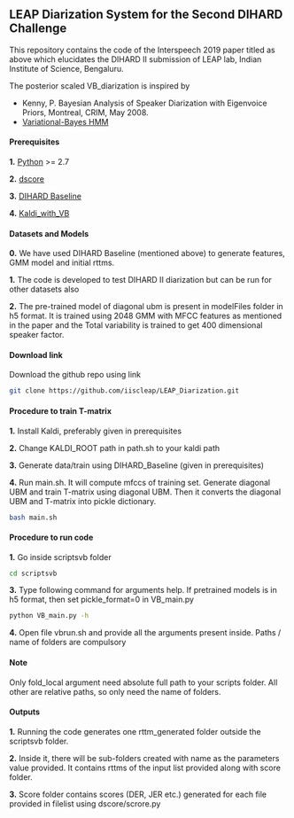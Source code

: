## LEAP Diarization System for the Second DIHARD Challenge

This repository contains the code of the Interspeech 2019 paper titled as above which elucidates the DIHARD II submission of LEAP lab, Indian Institute of Science, Bengaluru.

The posterior scaled VB_diarization is inspired by 
- Kenny, P. Bayesian Analysis of Speaker Diarization with Eigenvoice Priors,
  Montreal, CRIM, May 2008.
-  [Variational-Bayes HMM](https://speech.fit.vutbr.cz/software/vb-diarization-eigenvoice-and-hmm-priors) 
 
#### Prerequisites

**1.** [Python](https://www.python.org/) >= 2.7

**2.** [dscore](https://github.com/nryant/dscore)

**3.** [DIHARD Baseline ](https://github.com/iiscleap/DIHARD_2019_baseline_alltracks)

**4.** [Kaldi_with_VB](https://github.com/GoVivace/kaldi/tree/VariationalBayes_SpeakerDiarization)

#### Datasets and Models
**0.** We have used DIHARD Baseline (mentioned above) to generate features, GMM model and initial rttms.

**1.** The code is developed to test DIHARD II diarization but can be run for other datasets also 

**2.** The pre-trained model of diagonal ubm is present in modelFiles folder in h5 format. It is trained using 2048 GMM with MFCC features as mentioned in the paper and the Total variability is trained to get 400 dimensional speaker factor.

#### Download link
Download the github repo using link 
```bash
git clone https://github.com/iiscleap/LEAP_Diarization.git
```
#### Procedure to train T-matrix
**1.** Install Kaldi, preferably given in prerequisites

**2.** Change KALDI_ROOT path in path.sh to your kaldi path

**3.** Generate data/train using DIHARD_Baseline (given in prerequisites)

**4.** Run main.sh. It will compute mfccs of training set. Generate diagonal UBM and train T-matrix using diagonal UBM.
Then it converts the diagonal UBM and T-matrix into pickle dictionary.
```bash
bash main.sh
```

#### Procedure to run code
**1.** Go inside scriptsvb folder
```bash
cd scriptsvb
```
**3.** Type following command for arguments help. If pretrained models is in h5 format, then set pickle_format=0 in VB_main.py
```bash
python VB_main.py -h
```
**4.** Open file vbrun.sh and provide all the arguments present inside. Paths / name of folders are compulsory

#### Note
Only fold_local argument need absolute full path to your scripts folder. All other are relative paths, so only need the name of folders.
#### Outputs
**1.** Running the code generates one rttm_generated folder outside the scriptsvb folder. 

**2.** Inside it, there will be sub-folders created with name as the parameters value provided. It contains rttms of the input list provided along with score folder.

**3.** Score folder contains scores (DER, JER etc.) generated for each file provided in filelist using dscore/scrore.py

